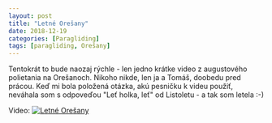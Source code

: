 ```yaml
---
layout: post
title: "Letné Orešany"
date: 2018-12-19
categories: [Paragliding]
tags: [paragliding, Orešany]
---
```


Tentokrát to bude naozaj rýchle - len jedno krátke video z augustového polietania na Orešanoch. Nikoho nikde, len ja a Tomáš, doobedu pred prácou. Keď mi bola položená otázka, akú pesničku k videu použiť, neváhala som s odpoveďou "Leť holka, leť" od Listoletu - a tak som letela :-)

Video:
[![Letné Orešany](https://img.youtube.com/vi/UW1Ju4NU9dY/0.jpg)](https://www.youtube.com/watch?v=UW1Ju4NU9dY)
